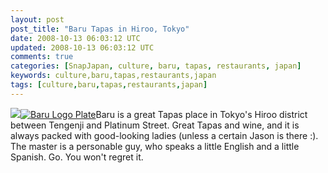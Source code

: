 ```yaml
---           
layout: post
post_title: "Baru Tapas in Hiroo, Tokyo"
date: 2008-10-13 06:03:12 UTC
updated: 2008-10-13 06:03:12 UTC
comments: true
categories: [SnapJapan, culture, baru, tapas, restaurants, japan]
keywords: culture,baru,tapas,restaurants,japan
tags: [culture,baru,tapas,restaurants,japan]
---
```

 
[<img class="right" src="http://static.flickr.com/2235/2196798112_63c7fac7de_s.jpg" />](http://www.flickr.com/photos/81796435@N00/2196798112 "View 'Baru - Great Tapas Bar in Hiroo Tokyo Japan' on Flickr.com")[![Baru Logo Plate](http://static.flickr.com/2074/2196797904_5bb1706860_s.jpg)](http://www.flickr.com/photos/81796435@N00/2196797904 "View 'Baru Logo Plate' on Flickr.com")Baru is a great Tapas place in Tokyo's Hiroo district between Tengenji and Platinum Street. Great Tapas and wine, and it is always packed with good-looking ladies (unless a certain Jason is there :). The master is a personable guy, who speaks a little English and a little Spanish. Go. You won't regret it.